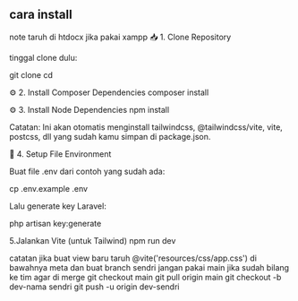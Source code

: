 ## cara install
 note taruh di htdocx jika pakai xampp
📥 1. Clone Repository

tinggal clone dulu:

git clone 
cd 

⚙️ 2. Install Composer Dependencies
composer install

⚙️ 3. Install Node Dependencies
npm install


Catatan: Ini akan otomatis menginstall tailwindcss, @tailwindcss/vite, vite, postcss, dll yang sudah kamu simpan di package.json.

🔑 4. Setup File Environment

Buat file .env dari contoh yang sudah ada:

cp .env.example .env

Lalu generate key Laravel:

php artisan key:generate

5.Jalankan Vite (untuk Tailwind)
npm run dev


catatan jika buat view baru taruh  @vite('resources/css/app.css') di bawahnya meta
dan buat branch sendri jangan pakai main jika sudah bilang ke tim agar di merge
git checkout main
git pull origin main
git checkout -b dev-nama sendri
git push -u origin dev-sendri
